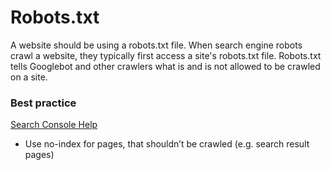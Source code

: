 # Robots.txt
A website should be using a robots.txt file. When search engine robots crawl a website, they typically first access a site's robots.txt file. Robots.txt tells Googlebot and other crawlers what is and is not allowed to be crawled on a site.

### Best practice
[Search Console Help](https://support.google.com/webmasters/answer/6062608)
* Use no-index for pages, that shouldn’t be crawled (e.g. search result pages)
